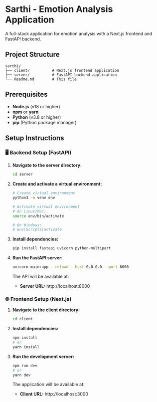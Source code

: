 # Sarthi - Emotion Analysis Application

A full-stack application for emotion analysis with a Next.js frontend and FastAPI backend.

## Project Structure

```
sarthi/
├── client/          # Next.js frontend application
├── server/          # FastAPI backend application
└── Readme.md        # This file
```

## Prerequisites

- **Node.js** (v18 or higher)
- **npm** or **yarn**
- **Python** (v3.8 or higher)
- **pip** (Python package manager)

## Setup Instructions

### 🖥️ Backend Setup (FastAPI)

1. **Navigate to the server directory:**

   ```bash
   cd server
   ```

2. **Create and activate a virtual environment:**

   ```bash
   # Create virtual environment
   python3 -m venv env

   # Activate virtual environment
   # On Linux/Mac:
   source env/bin/activate

   # On Windows:
   # env\Scripts\activate
   ```

3. **Install dependencies:**

   ```bash
   pip install fastapi uvicorn python-multipart
   ```

4. **Run the FastAPI server:**

   ```bash
   uvicorn main:app --reload --host 0.0.0.0 --port 8000
   ```

   The API will be available at:

   - **Server URL:** http://localhost:8000

### 🌐 Frontend Setup (Next.js)

1. **Navigate to the client directory:**

   ```bash
   cd client
   ```

2. **Install dependencies:**

   ```bash
   npm install
   # or
   yarn install
   ```

3. **Run the development server:**

   ```bash
   npm run dev
   # or
   yarn dev
   ```

   The application will be available at:

   - **Client URL:** http://localhost:3000
